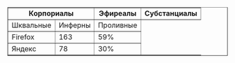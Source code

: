<table border="1" cellpadding="5" cellspacing="0">
  <tr>
      <td colspan="2" align="center"><b>Корпориалы</b></td>
      <td colspan="2" align="center"><b>Эфиреалы</b></td>
      <td colspan="2" align="center"><b>Субстанциалы</b></td>
  </tr>
  <tr>
      <td>Шквальные</td>
      <td>Инферны</td>
      <td>Проливные</td>
  </tr>
  <tr>
      <td>Firefox</td>
      <td>163</td>
      <td>59%</td>
  </tr>
  <tr>
      <td>Яндекс</td>
      <td>78</td>
      <td>30%</td>
  </tr>
</table>
  
